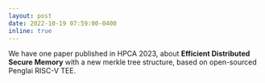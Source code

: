 ```yaml
---
layout: post
date: 2022-10-19 07:59:00-0400
inline: true
---
```



We have one paper published in HPCA 2023, about **Efficient Distributed Secure Memory** with a new merkle tree structure, based on open-sourced Penglai RISC-V TEE.
